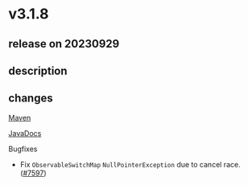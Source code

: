 # v3.1.8

## release on 20230929

## description

## changes

<a href="http://search.maven.org/#artifactdetails%7Cio.reactivex.rxjava3%7Crxjava%7C3.1.8%7C" rel="nofollow">Maven</a>

<a href="http://reactivex.io/RxJava/3.x/javadoc/3.1.8" rel="nofollow">JavaDocs</a>

Bugfixes

* Fix <code>ObservableSwitchMap</code> <code>NullPointerException</code> due to cancel race. (<a class="issue-link js-issue-link" data-error-text="Failed to load title" data-id="1872549655" data-permission-text="Title is private" data-url="https://github.com/ReactiveX/RxJava/issues/7597" data-hovercard-type="pull_request" data-hovercard-url="/ReactiveX/RxJava/pull/7597/hovercard" href="https://github.com/ReactiveX/RxJava/pull/7597">#7597</a>)


